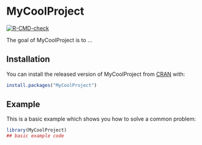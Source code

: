 # MyCoolProject

<!-- badges: start -->
[![R-CMD-check](https://github.com/GiuseppeTT/cookiecutter-R-project/workflows/R-CMD-check/badge.svg)](https://github.com/GiuseppeTT/cookiecutter-R-project/actions)
<!-- badges: end -->

The goal of MyCoolProject is to ...

## Installation

You can install the released version of MyCoolProject from [CRAN](https://CRAN.R-project.org) with:

``` r
install.packages("MyCoolProject")
```

## Example

This is a basic example which shows you how to solve a common problem:

``` r
library(MyCoolProject)
## basic example code
```
